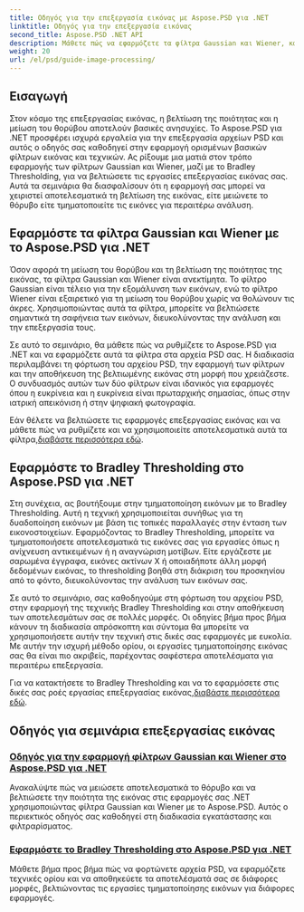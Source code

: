 ```yaml
---
title: Οδηγός για την επεξεργασία εικόνας με Aspose.PSD για .NET
linktitle: Οδηγός για την επεξεργασία εικόνας
second_title: Aspose.PSD .NET API
description: Μάθετε πώς να εφαρμόζετε τα φίλτρα Gaussian και Wiener, καθώς και το Bradley Thresholding στο Aspose.PSD για .NET για καλύτερη επεξεργασία και τμηματοποίηση εικόνας.
weight: 20
url: /el/psd/guide-image-processing/
---
```

## Εισαγωγή

Στον κόσμο της επεξεργασίας εικόνας, η βελτίωση της ποιότητας και η μείωση του θορύβου αποτελούν βασικές ανησυχίες. Το Aspose.PSD για .NET προσφέρει ισχυρά εργαλεία για την επεξεργασία αρχείων PSD και αυτός ο οδηγός σας καθοδηγεί στην εφαρμογή ορισμένων βασικών φίλτρων εικόνας και τεχνικών. Ας ρίξουμε μια ματιά στον τρόπο εφαρμογής των φίλτρων Gaussian και Wiener, μαζί με το Bradley Thresholding, για να βελτιώσετε τις εργασίες επεξεργασίας εικόνας σας. Αυτά τα σεμινάρια θα διασφαλίσουν ότι η εφαρμογή σας μπορεί να χειριστεί αποτελεσματικά τη βελτίωση της εικόνας, είτε μειώνετε το θόρυβο είτε τμηματοποιείτε τις εικόνες για περαιτέρω ανάλυση.

## Εφαρμόστε τα φίλτρα Gaussian και Wiener με το Aspose.PSD για .NET

Όσον αφορά τη μείωση του θορύβου και τη βελτίωση της ποιότητας της εικόνας, τα φίλτρα Gaussian και Wiener είναι ανεκτίμητα. Το φίλτρο Gaussian είναι τέλειο για την εξομάλυνση των εικόνων, ενώ το φίλτρο Wiener είναι εξαιρετικό για τη μείωση του θορύβου χωρίς να θολώνουν τις άκρες. Χρησιμοποιώντας αυτά τα φίλτρα, μπορείτε να βελτιώσετε σημαντικά τη σαφήνεια των εικόνων, διευκολύνοντας την ανάλυση και την επεξεργασία τους.

Σε αυτό το σεμινάριο, θα μάθετε πώς να ρυθμίζετε το Aspose.PSD για .NET και να εφαρμόζετε αυτά τα φίλτρα στα αρχεία PSD σας. Η διαδικασία περιλαμβάνει τη φόρτωση του αρχείου PSD, την εφαρμογή των φίλτρων και την αποθήκευση της βελτιωμένης εικόνας στη μορφή που χρειάζεστε. Ο συνδυασμός αυτών των δύο φίλτρων είναι ιδανικός για εφαρμογές όπου η ευκρίνεια και η ευκρίνεια είναι πρωταρχικής σημασίας, όπως στην ιατρική απεικόνιση ή στην ψηφιακή φωτογραφία.

 Εάν θέλετε να βελτιώσετε τις εφαρμογές επεξεργασίας εικόνας και να μάθετε πώς να ρυθμίζετε και να χρησιμοποιείτε αποτελεσματικά αυτά τα φίλτρα,[διαβάστε περισσότερα εδώ](./guide-to-apply-gaussian-wiener-filters/).

## Εφαρμόστε το Bradley Thresholding στο Aspose.PSD για .NET

Στη συνέχεια, ας βουτήξουμε στην τμηματοποίηση εικόνων με το Bradley Thresholding. Αυτή η τεχνική χρησιμοποιείται συνήθως για τη δυαδοποίηση εικόνων με βάση τις τοπικές παραλλαγές στην ένταση των εικονοστοιχείων. Εφαρμόζοντας το Bradley Thresholding, μπορείτε να τμηματοποιήσετε αποτελεσματικά τις εικόνες σας για εργασίες όπως η ανίχνευση αντικειμένων ή η αναγνώριση μοτίβων. Είτε εργάζεστε με σαρωμένα έγγραφα, εικόνες ακτίνων Χ ή οποιαδήποτε άλλη μορφή δεδομένων εικόνας, το thresholding βοηθά στη διάκριση του προσκηνίου από το φόντο, διευκολύνοντας την ανάλυση των εικόνων σας.

Σε αυτό το σεμινάριο, σας καθοδηγούμε στη φόρτωση του αρχείου PSD, στην εφαρμογή της τεχνικής Bradley Thresholding και στην αποθήκευση των αποτελεσμάτων σας σε πολλές μορφές. Οι οδηγίες βήμα προς βήμα κάνουν τη διαδικασία απρόσκοπτη και σύντομα θα μπορείτε να χρησιμοποιήσετε αυτήν την τεχνική στις δικές σας εφαρμογές με ευκολία. Με αυτήν την ισχυρή μέθοδο ορίου, οι εργασίες τμηματοποίησης εικόνας σας θα είναι πιο ακριβείς, παρέχοντας σαφέστερα αποτελέσματα για περαιτέρω επεξεργασία.

Για να κατακτήσετε το Bradley Thresholding και να το εφαρμόσετε στις δικές σας ροές εργασίας επεξεργασίας εικόνας,[διαβάστε περισσότερα εδώ](./apply-bradley-thresholding/).

## Οδηγός για σεμινάρια επεξεργασίας εικόνας
### [Οδηγός για την εφαρμογή φίλτρων Gaussian και Wiener στο Aspose.PSD για .NET](./guide-to-apply-gaussian-wiener-filters/)
Ανακαλύψτε πώς να μειώσετε αποτελεσματικά το θόρυβο και να βελτιώσετε την ποιότητα της εικόνας στις εφαρμογές σας .NET χρησιμοποιώντας φίλτρα Gaussian και Wiener με το Aspose.PSD. Αυτός ο περιεκτικός οδηγός σας καθοδηγεί στη διαδικασία εγκατάστασης και φιλτραρίσματος.
### [Εφαρμόστε το Bradley Thresholding στο Aspose.PSD για .NET](./apply-bradley-thresholding/)
Μάθετε βήμα προς βήμα πώς να φορτώνετε αρχεία PSD, να εφαρμόζετε τεχνικές ορίου και να αποθηκεύετε τα αποτελέσματά σας σε διάφορες μορφές, βελτιώνοντας τις εργασίες τμηματοποίησης εικόνων για διάφορες εφαρμογές.